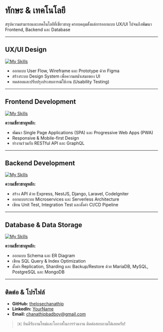 # ทักษะ & เทคโนโลยี

สรุปความสามารถและเทคโนโลยีที่เชี่ยวชาญ ครอบคลุมตั้งแต่การออกแบบ UX/UI ไปจนถึงพัฒนา Frontend, Backend และ Database

---

## UX/UI Design

[![My Skills](https://skillicons.dev/icons?i=figma\&theme=dark)](https://skillicons.dev)

* ออกแบบ User Flow, Wireframe และ Prototype ด้วย Figma
* สร้างระบบ Design System เพื่อความสม่ำเสมอของ UI
* ทดสอบและปรับปรุงประสบการณ์ใช้งาน (Usability Testing)

---

## Frontend Development

[![My Skills](https://skillicons.dev/icons?i=js,ts,php,html,css,tailwind,react,vue,angular,next\&theme=dark)](https://skillicons.dev)

**ความเชี่ยวชาญหลัก:**

* พัฒนา Single Page Applications (SPA) และ Progressive Web Apps (PWA)
* Responsive & Mobile-first Design
* ทำงานร่วมกับ RESTful API และ GraphQL

---

## Backend Development

[![My Skills](https://skillicons.dev/icons?i=php,laravel,next,python,bun,nodejs\&theme=dark)](https://skillicons.dev)

**ความเชี่ยวชาญหลัก:**

* สร้าง API ด้วย Express, NestJS, Django, Laravel, CodeIgniter
* ออกแบบระบบ Microservices และ Serverless Architecture
* เขียน Unit Test, Integration Test และตั้งค่า CI/CD Pipeline

---

## Database & Data Storage

[![My Skills](https://skillicons.dev/icons?i=mongodb,mysql,postgresql,mariadb\&theme=dark)](https://skillicons.dev)

**ความเชี่ยวชาญหลัก:**

* ออกแบบ Schema และ ER Diagram
* เขียน SQL Query & Index Optimization
* ตั้งค่า Replication, Sharding และ Backup/Restore ด้วย MariaDB, MySQL, PostgreSQL และ MongoDB

---

## ติดต่อ & โปรไฟล์

* **GitHub:** [thelosechanathip](https://github.com/thelosechanathip)
* **LinkedIn:** [YourName](https://linkedin.com/in/YourProfile)
* **Email:** [chanathipbadboy@gmail.com](mailto:chanathipbadboy@gmail.com)

> ✉️ ยินดีรับงานใหม่และโอกาสในการร่วมงาน ติดต่อสอบถามได้เลยครับ!
